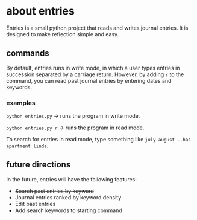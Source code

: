 # about entries

Entries is a small python project that reads and writes journal entries. It is designed to make reflection simple and easy.

## commands

By default, entries runs in write mode, in which a user types entries in succession separated by a carriage return. However, by adding `r` to the command, you can read past journal entries by entering dates and keywords.

### examples

`python entries.py` -> runs the program in write mode.

`python entries.py r` -> runs the program in read mode.

To search for entries in read mode, type something like `july august --has apartment linda`.

## future directions

In the future, entries will have the following features:
* ~~Search past entries by keyword~~
* Journal entries ranked by keyword density
* Edit past entries
* Add search keywords to starting command
